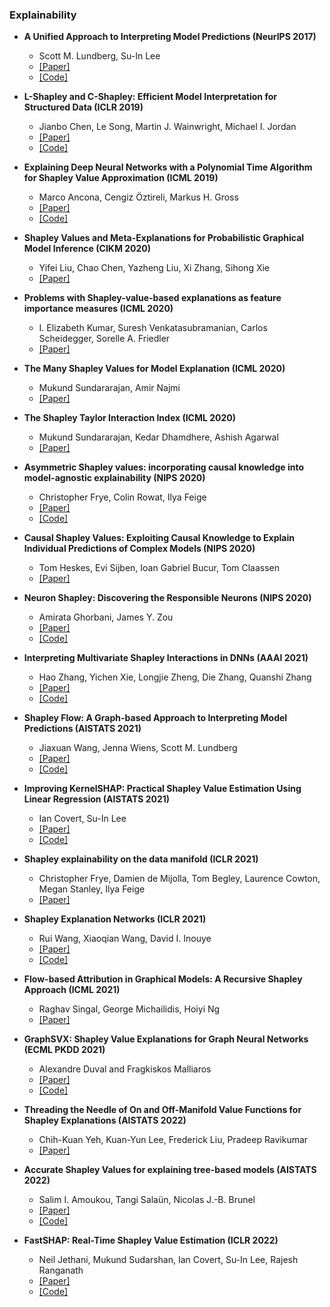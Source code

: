 ### Explainability

- **A Unified Approach to Interpreting Model Predictions (NeurIPS 2017)**
  - Scott M. Lundberg, Su-In Lee
  - [[Paper]](https://proceedings.neurips.cc/paper/2017/hash/8a20a8621978632d76c43dfd28b67767-Abstract.html)
  - [[Code]](https://github.com/slundberg/shap)

- **L-Shapley and C-Shapley: Efficient Model Interpretation for Structured Data (ICLR 2019)**
  - Jianbo Chen, Le Song, Martin J. Wainwright, Michael I. Jordan
  - [[Paper]](https://arxiv.org/pdf/1808.02610.pdf)
  - [[Code]](https://github.com/Jianbo-Lab/LCShapley)

- **Explaining Deep Neural Networks with a Polynomial Time Algorithm for Shapley Value Approximation (ICML 2019)**
  - Marco Ancona, Cengiz Öztireli, Markus H. Gross
  - [[Paper]](http://proceedings.mlr.press/v97/ancona19a.html)
  - [[Code]](https://github.com/marcoancona/DASP)

- **Shapley Values and Meta-Explanations for Probabilistic Graphical Model Inference (CIKM 2020)**
  - Yifei Liu, Chao Chen, Yazheng Liu, Xi Zhang, Sihong Xie
  - [[Paper]](https://dl.acm.org/doi/10.1145/3340531.3411881)

- **Problems with Shapley-value-based explanations as feature importance measures (ICML 2020)**
  - I. Elizabeth Kumar, Suresh Venkatasubramanian, Carlos Scheidegger, Sorelle A. Friedler
  - [[Paper]](https://arxiv.org/abs/2002.11097)

- **The Many Shapley Values for Model Explanation (ICML 2020)**
  - Mukund Sundararajan, Amir Najmi
  - [[Paper]](https://arxiv.org/abs/1908.08474)

- **The Shapley Taylor Interaction Index (ICML 2020)**
  - Mukund Sundararajan, Kedar Dhamdhere, Ashish Agarwal
  - [[Paper]](https://arxiv.org/abs/1902.05622)

- **Asymmetric Shapley values: incorporating causal knowledge into model-agnostic explainability (NIPS 2020)**
  - Christopher Frye, Colin Rowat, Ilya Feige
  - [[Paper]](https://arxiv.org/abs/1910.06358)
  - [[Code]](https://github.com/nredell/shapflex)

- **Causal Shapley Values: Exploiting Causal Knowledge to Explain Individual Predictions of Complex Models (NIPS 2020)**
  - Tom Heskes, Evi Sijben, Ioan Gabriel Bucur, Tom Claassen
  - [[Paper]](https://arxiv.org/abs/2011.01625)

- **Neuron Shapley: Discovering the Responsible Neurons (NIPS 2020)**
  - Amirata Ghorbani, James Y. Zou
  - [[Paper]](https://arxiv.org/abs/2002.09815)
  - [[Code]](https://github.com/amiratag/neuronshapley)

- **Interpreting Multivariate Shapley Interactions in DNNs (AAAI 2021)**
  - Hao Zhang, Yichen Xie, Longjie Zheng, Die Zhang, Quanshi Zhang
  - [[Paper]](https://arxiv.org/abs/2010.05045)
  - [[Code]](https://arxiv.org/pdf/2010.05045.pdf)

- **Shapley Flow: A Graph-based Approach to Interpreting Model Predictions (AISTATS 2021)**
  - Jiaxuan Wang, Jenna Wiens, Scott M. Lundberg
  - [[Paper]](https://arxiv.org/abs/2010.14592)
  - [[Code]](https://github.com/nathanwang000/Shapley-Flow)

- **Improving KernelSHAP: Practical Shapley Value Estimation Using Linear Regression (AISTATS 2021)**
  - Ian Covert, Su-In Lee
  - [[Paper]](https://arxiv.org/abs/2012.01536)
  - [[Code]](https://github.com/iancovert/shapley-regression)

- **Shapley explainability on the data manifold (ICLR 2021)**
  - Christopher Frye, Damien de Mijolla, Tom Begley, Laurence Cowton, Megan Stanley, Ilya Feige
  - [[Paper]](https://arxiv.org/abs/2006.01272)

- **Shapley Explanation Networks (ICLR 2021)**
  - Rui Wang, Xiaoqian Wang, David I. Inouye
  - [[Paper]](https://openreview.net/pdf?id=vsU0efpivw)
  - [[Code]](https://github.com/inouye-lab/ShapleyExplanationNetworks)

- **Flow-based Attribution in Graphical Models: A Recursive Shapley Approach (ICML 2021)**
  - Raghav Singal, George Michailidis, Hoiyi Ng
  - [[Paper]](https://proceedings.mlr.press/v139/singal21a.html)

- **GraphSVX: Shapley Value Explanations for Graph Neural Networks (ECML PKDD 2021)**
  - Alexandre Duval and Fragkiskos Malliaros
  - [[Paper]](https://2021.ecmlpkdd.org/wp-content/uploads/2021/07/sub_135.pdf)
  - [[Code]](https://github.com/AlexDuvalinho/GraphSVX)

- **Threading the Needle of On and Off-Manifold Value Functions for Shapley Explanations (AISTATS 2022)**
  - Chih-Kuan Yeh, Kuan-Yun Lee, Frederick Liu, Pradeep Ravikumar
  - [[Paper]](https://arxiv.org/abs/2202.11919)

- **Accurate Shapley Values for explaining tree-based models (AISTATS 2022)**
  - Salim I. Amoukou, Tangi Salaün, Nicolas J.-B. Brunel
  - [[Paper]](https://arxiv.org/abs/2106.03820)
  - [[Code]](https://github.com/salimamoukou/acv00)

- **FastSHAP: Real-Time Shapley Value Estimation (ICLR 2022)**
  - Neil Jethani, Mukund Sudarshan, Ian Covert, Su-In Lee, Rajesh Ranganath
  - [[Paper]](https://arxiv.org/abs/2107.07436v3)
  - [[Code]](https://github.com/iancovert/fastshap)
